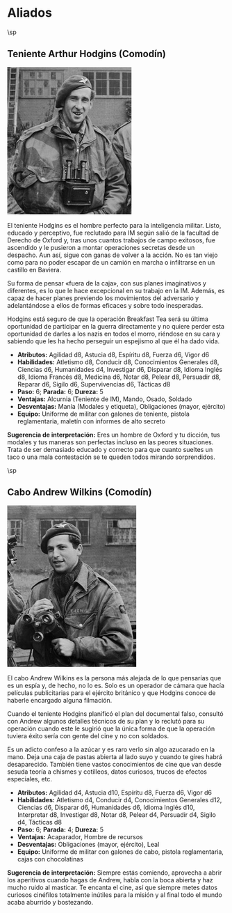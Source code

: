 # Aliados

\sp

## Teniente Arthur Hodgins (Comodín)

[![Primer plano de Teniente Arthur Hodgins](./assests/images/hodgins.jpg 'Operation Market Garden - The Battle For Arnhem, September 1944 by Jack E. Barker - Army Film and Photographic Unit')](https://www.iwm.org.uk/collections/item/object/205192044 'Operation Market Garden - The Battle For Arnhem, September 1944 by Jack E. Barker - Army Film and Photographic Unit')

El teniente Hodgins es el hombre perfecto para la inteligencia militar. Listo, educado y perceptivo, fue reclutado para IM según salió de la facultad de Derecho de Oxford y, tras unos cuantos trabajos de campo exitosos, fue ascendido y le pusieron a montar operaciones secretas desde un despacho. Aun así, sigue con ganas de volver a la acción. No es tan viejo como para no poder escapar de un camión en marcha o infiltrarse en un castillo en Baviera.

Su forma de pensar «fuera de la caja», con sus planes imaginativos y diferentes, es lo que le hace excepcional en su trabajo en la IM. Además, es capaz de hacer planes previendo los movimientos del adversario y adelantándose a ellos de formas eficaces y sobre todo inesperadas.

Hodgins está seguro de que la operación Breakfast Tea será su última oportunidad de participar en la guerra directamente y no quiere perder esta oportunidad de darles a los nazis en todos el morro, riéndose en su cara y sabiendo que les ha hecho perseguir un espejismo al que él ha dado vida.

* **Atributos:** Agilidad d8, Astucia d8, Espíritu d8, Fuerza d6, Vigor d6
* **Habilidades:** Atletismo d8, Conducir d8, Conocimientos Generales d8, Ciencias d6, Humanidades d4, Investigar d6, Disparar d8, Idioma Inglés d8, Idioma Francés d8, Medicina d6, Notar d8, Pelear d8, Persuadir d8, Reparar d6, Sigilo d6, Supervivencias d6, Tácticas d8
* **Paso:** 6; **Parada:** 6; **Dureza:** 5
* **Ventajas:** Alcurnia (Teniente de IM), Mando, Osado, Soldado
* **Desventajas:** Manía (Modales y etiqueta), Obligaciones (mayor, ejército)
* **Equipo:** Uniforme de militar con galones de teniente, pistola reglamentaria, maletín con informes de alto secreto

**Sugerencia de interpretación:** Eres un hombre de Oxford y tu dicción, tus modales y tus maneras son perfectas incluso en las peores situaciones. Trata de ser demasiado educado y correcto para que cuanto sueltes un taco o una mala contestación se te queden todos mirando sorprendidos.

\sp

## Cabo Andrew Wilkins (Comodín)

[![Retrato de Cabo Andrew Wilkins](./assests/images/wilkins.jpg 'Operation Market Garden - The Battle For Arnhem, September 1944 by Jack E. Barker - Army Film and Photographic Unit')](https://www.iwm.org.uk/collections/item/object/205192044 'Operation Market Garden - The Battle For Arnhem, September 1944 by Jack E. Barker - Army Film and Photographic Unit')

El cabo Andrew Wilkins es la persona más alejada de lo que pensarías que es un espía y, de hecho, no lo es. Solo es un operador de cámara que hacía películas publicitarias para el ejército británico y que Hodgins conoce de haberle encargado alguna filmación. 

Cuando el teniente Hodgins planificó el plan del documental falso, consultó con Andrew algunos detalles técnicos de su plan y lo reclutó para su operación cuando este le sugirió que la única forma de que la operación tuviera éxito sería con gente del cine y no con soldados.

Es un adicto confeso a la azúcar y es raro verlo sin algo azucarado en la mano. Deja una caja de pastas abierta al lado suyo y cuando te gires habrá desaparecido. También tiene vastos conocimientos de cine que van desde sesuda teoría a chismes y cotilleos, datos curiosos, trucos de efectos especiales, etc.

* **Atributos:** Agilidad d4, Astucia d10, Espíritu d8, Fuerza d6, Vigor d6
* **Habilidades:** Atletismo d4, Conducir d4, Conocimientos Generales d12, Ciencias d6, Disparar d6, Humanidades d6, Idioma Inglés d10, Interpretar d8, Investigar d8, Notar d8, Pelear d4, Persuadir d4, Sigilo d4, Tácticas d8
* **Paso:** 6; **Parada:** 4; **Dureza:** 5
* **Ventajas:** Acaparador, Hombre de recursos
* **Desventajas:** Obligaciones (mayor, ejército), Leal
* **Equipo:** Uniforme de militar con galones de cabo, pistola reglamentaria, cajas con chocolatinas

**Sugerencia de interpretación:** Siempre estás comiendo, aprovecha a abrir los aperitivos cuando hagas de Andrew, habla con la boca abierta y haz mucho ruido al masticar. Te encanta el cine, así que siempre metes datos curiosos cinéfilos totalmente inútiles para la misión y al final todo el mundo acaba aburrido y bostezando.